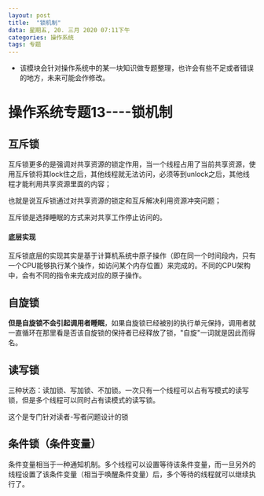 ```yaml
---
layout: post
title:  "锁机制"
data: 星期五, 20. 三月 2020 07:11下午 
categories: 操作系统
tags: 专题
---
```

* 该模块会针对操作系统中的某一块知识做专题整理，也许会有些不足或者错误的地方，未来可能会作修改。

# 操作系统专题13----锁机制 

## 互斥锁
互斥锁更多的是强调对共享资源的锁定作用，当一个线程占用了当前共享资源，使用互斥锁将其lock住之后，其他线程就无法访问，必须等到unlock之后，其他线程才能利用共享资源里面的内容；

也就是说互斥锁通过对共享资源的锁定和互斥解决利用资源冲突问题；

 互斥锁是选择睡眠的方式来对共享工作停止访问的。
#### 底层实现
互斥锁底层的实现其实是基于计算机系统中原子操作（即在同一个时间段内，只有一个CPU能够执行某个操作，如访问某个内存位置）来完成的。不同的CPU架构中，会有不同的指令来完成对应的原子操作。




## 自旋锁
**但是自旋锁不会引起调用者睡眠**，如果自旋锁已经被别的执行单元保持，调用者就一直循环在那里看是否该自旋锁的保持者已经释放了锁，"自旋"一词就是因此而得名。



## 读写锁

三种状态：读加锁、写加锁、不加锁。一次只有一个线程可以占有写模式的读写锁，但是多个线程可以同时占有读模式的读写锁。

这个是专门针对读者-写者问题设计的锁



## 条件锁（条件变量）
条件变量相当于一种通知机制。多个线程可以设置等待该条件变量，而一旦另外的线程设置了该条件变量（相当于唤醒条件变量）后，多个等待的线程就可以继续执行了。
























